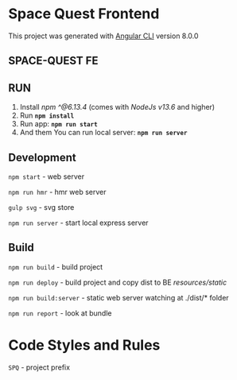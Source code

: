 # Space Quest Frontend
This project was generated with [Angular CLI](https://github.com/angular/angular-cli) version 8.0.0

## SPACE-QUEST FE

## RUN

1) Install *npm ^@6.13.4* (comes with *NodeJs v13.6* and higher)
2) Run **`npm install`**
3) Run app: **`npm run start`**
4) And them You can run local server: **`npm run server`**

## Development
`npm start` - web server

`npm run hmr` - hmr web server

`gulp svg` - svg store

`npm run server` - start local express server

## Build
`npm run build` - build project

`npm run deploy` - build project and copy dist to BE *resources/static*

`npm run build:server` - static web server watching at ./dist/* folder 

`npm run report` - look at bundle

# Code Styles and Rules

`SPQ` - project prefix
